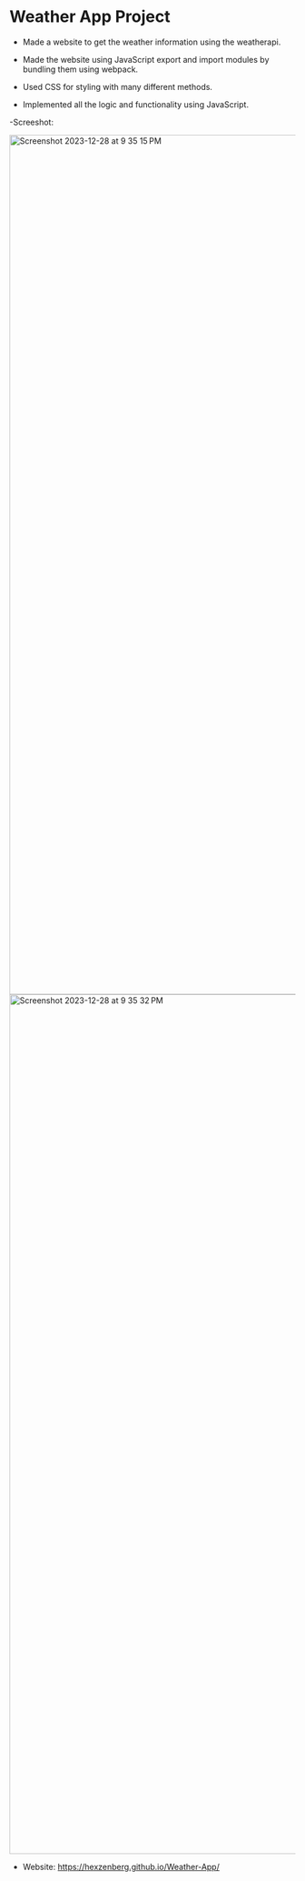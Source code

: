 # Weather App Project 

- Made a website to get the weather information using the weatherapi.

- Made the website using JavaScript export and import modules by bundling them using webpack.

- Used CSS for styling with many different methods.

- Implemented all the logic and functionality using JavaScript.

-Screeshot:

<img width="1512" alt="Screenshot 2023-12-28 at 9 35 15 PM" src="https://github.com/Hexzenberg/Weather-App/assets/98541526/be52b281-7327-4b44-ab00-728a6081773d">

<img width="1512" alt="Screenshot 2023-12-28 at 9 35 32 PM" src="https://github.com/Hexzenberg/Weather-App/assets/98541526/d2b935e4-884d-437c-9e49-e01344ac8473">

- Website: https://hexzenberg.github.io/Weather-App/
